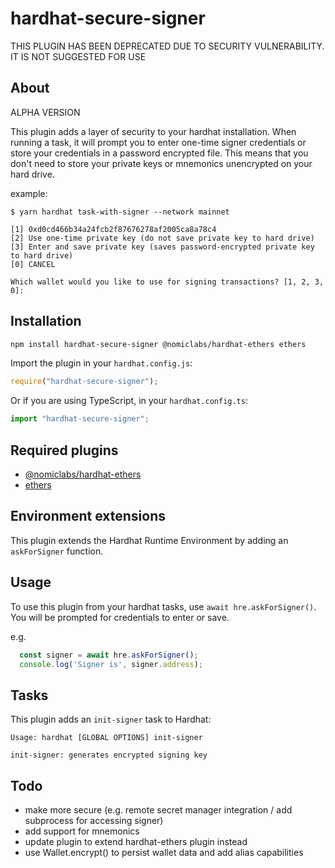# hardhat-secure-signer

THIS PLUGIN HAS BEEN DEPRECATED DUE TO SECURITY VULNERABILITY. IT IS NOT SUGGESTED FOR USE

## About

ALPHA VERSION

This plugin adds a layer of security to your hardhat installation. When running a task, it will prompt you to enter one-time signer credentials or store your credentials in a password encrypted file. 
This means that you don't need to store your private keys or mnemonics unencrypted on your hard drive.

example:

```
$ yarn hardhat task-with-signer --network mainnet

[1] 0xd0cd466b34a24fcb2f87676278af2005ca8a78c4
[2] Use one-time private key (do not save private key to hard drive)
[3] Enter and save private key (saves password-encrypted private key to hard drive)
[0] CANCEL

Which wallet would you like to use for signing transactions? [1, 2, 3, 0]:
```

## Installation

```bash
npm install hardhat-secure-signer @nomiclabs/hardhat-ethers ethers
```

Import the plugin in your `hardhat.config.js`:

```js
require("hardhat-secure-signer");
```

Or if you are using TypeScript, in your `hardhat.config.ts`:

```ts
import "hardhat-secure-signer";
```


## Required plugins

- [@nomiclabs/hardhat-ethers](https://hardhat.org/plugins/nomiclabs-hardhat-ethers.html)
- [ethers](https://www.npmjs.com/package/ethers)

## Environment extensions

This plugin extends the Hardhat Runtime Environment by adding an `askForSigner` function.


## Usage

To use this plugin from your hardhat tasks, use `await hre.askForSigner()`.
You will be prompted for credentials to enter or save.

e.g.

```typescript
  const signer = await hre.askForSigner();
  console.log('Signer is', signer.address);
```

## Tasks

This plugin adds an `init-signer` task to Hardhat:

```
Usage: hardhat [GLOBAL OPTIONS] init-signer

init-signer: generates encrypted signing key

```

## Todo

- make more secure (e.g. remote secret manager integration / add subprocess for accessing signer)
- add support for mnemonics
- update plugin to extend hardhat-ethers plugin instead
- use Wallet.encrypt() to persist wallet data and add alias capabilities
